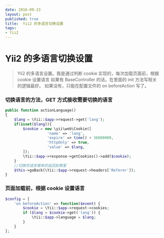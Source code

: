 ```yaml
---
date: 2016-09-23
layout: post
published: true
title:  Yii2 的多语言切换设置
tags:
- Yii2
---
```


# Yii2 的多语言切换设置

> Yii2 的多语言设置。我是通过判断 cookie 实现的，每次加载页面前，根据 cookie 设置语言
> 如果有 BaseController 的话，在里面的 init 方法写相关的逻辑最好。
> 如果没有，只能在配置文件的 on beforeAction 写了。

### 切换语言的方法，GET 方式接收需要切换的语言

``` php
public function actionLanguage()
{
    $lang = \Yii::$app->request->get('lang');  
    if(isset($lang)){  
        $cookie = new \yii\web\Cookie([
                   'name' => 'lang',
                   'expire' => time() + 36000000,
                   'httpOnly' => true,
                   'value' => $lang,
        ]);
        \Yii::$app->response->getCookies()->add($cookie);
    }
    //切换完语言哪来的返回到哪里
    $this->goBack(\Yii::$app->request->headers['Referer']);  
}
```

### 页面加载前，根据 cookie 设置语言

``` php
$config = [
    'on beforeAction' => function($event) {
        $cookie = \Yii::$app->request->cookies;
        if ($lang = $cookie->get('lang')) {
            \Yii::$app->language = $lang;
        }
    }
];
```
